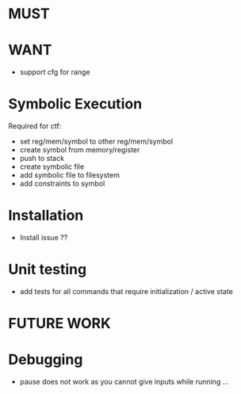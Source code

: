 # MUST

# WANT

- support cfg for range
# Symbolic Execution

Required for ctf:
- set reg/mem/symbol to other reg/mem/symbol
- create symbol from memory/register
- push to stack
- create symbolic file 
- add symbolic file to filesystem
- add constraints to symbol


# Installation
- Install issue ??

# Unit testing
- add tests for all commands that require initialization / active state


# FUTURE WORK
# Debugging
- pause does not work as you cannot give inputs while running ...

